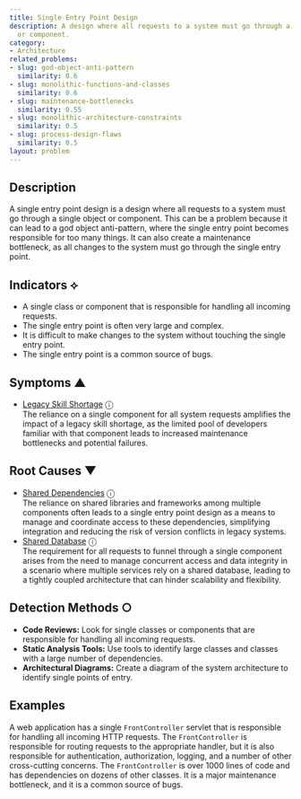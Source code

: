 ```yaml
---
title: Single Entry Point Design
description: A design where all requests to a system must go through a single object
  or component.
category:
- Architecture
related_problems:
- slug: god-object-anti-pattern
  similarity: 0.6
- slug: monolithic-functions-and-classes
  similarity: 0.6
- slug: maintenance-bottlenecks
  similarity: 0.55
- slug: monolithic-architecture-constraints
  similarity: 0.5
- slug: process-design-flaws
  similarity: 0.5
layout: problem
---
```


## Description
A single entry point design is a design where all requests to a system must go through a single object or component. This can be a problem because it can lead to a god object anti-pattern, where the single entry point becomes responsible for too many things. It can also create a maintenance bottleneck, as all changes to the system must go through the single entry point.

## Indicators ⟡
- A single class or component that is responsible for handling all incoming requests.
- The single entry point is often very large and complex.
- It is difficult to make changes to the system without touching the single entry point.
- The single entry point is a common source of bugs.

## Symptoms ▲
- [Legacy Skill Shortage](legacy-skill-shortage.md) <span class="info-tooltip" title="Confidence: 0.372, Strength: 0.621">ⓘ</span>
<br/>  The reliance on a single component for all system requests amplifies the impact of a legacy skill shortage, as the limited pool of developers familiar with that component leads to increased maintenance bottlenecks and potential failures.

## Root Causes ▼
- [Shared Dependencies](shared-dependencies.md) <span class="info-tooltip" title="Confidence: 0.348, Strength: 0.883">ⓘ</span>
<br/>  The reliance on shared libraries and frameworks among multiple components often leads to a single entry point design as a means to manage and coordinate access to these dependencies, simplifying integration and reducing the risk of version conflicts in legacy systems.
- [Shared Database](shared-database.md) <span class="info-tooltip" title="Confidence: 0.343, Strength: 0.909">ⓘ</span>
<br/>  The requirement for all requests to funnel through a single component arises from the need to manage concurrent access and data integrity in a scenario where multiple services rely on a shared database, leading to a tightly coupled architecture that can hinder scalability and flexibility.

## Detection Methods ○
- **Code Reviews:** Look for single classes or components that are responsible for handling all incoming requests.
- **Static Analysis Tools:** Use tools to identify large classes and classes with a large number of dependencies.
- **Architectural Diagrams:** Create a diagram of the system architecture to identify single points of entry.

## Examples
A web application has a single `FrontController` servlet that is responsible for handling all incoming HTTP requests. The `FrontController` is responsible for routing requests to the appropriate handler, but it is also responsible for authentication, authorization, logging, and a number of other cross-cutting concerns. The `FrontController` is over 1000 lines of code and has dependencies on dozens of other classes. It is a major maintenance bottleneck, and it is a common source of bugs.
